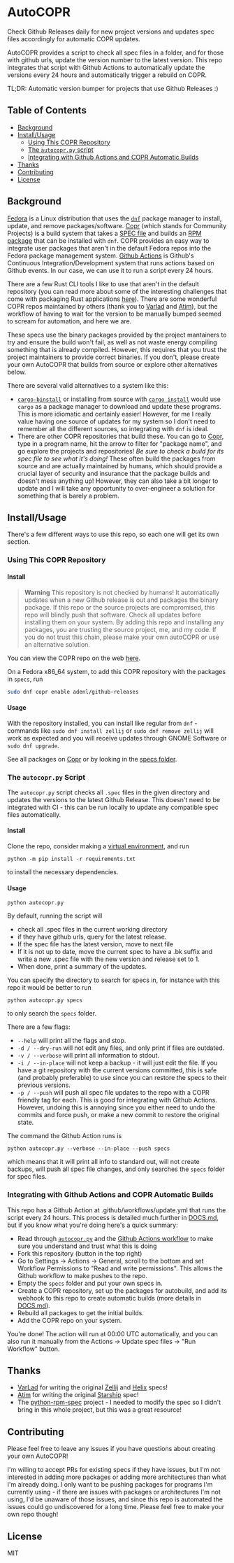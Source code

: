 # AutoCOPR

Check Github Releases daily for new project versions and updates spec files
accordingly for automatic COPR updates.

AutoCOPR provides a script to check all spec files in a folder, and for those
with github urls, update the version number to the latest version. This repo
integrates that script with Github Actions to automatically update the versions
every 24 hours and automatically trigger a rebuild on COPR. 

TL;DR: Automatic version bumper for projects that use Github Releases :)

## Table of Contents

- [Background](#background)
- [Install/Usage](#installusage)
  - [Using This COPR Repository](#using-this-copr-repository)
  - [The `autocopr.py` script](#the-autocoprpy-script)
  - [Integrating with Github Actions and COPR Automatic Builds](#integrating-with-github-actions-and-copr-automatic-builds)
- [Thanks](#thanks)
- [Contributing](#contributing)
- [License](#license)

## Background
[Fedora](https://fedoraproject.org/) is a Linux distribution that uses
the [`dnf`](https://docs.fedoraproject.org/en-US/quick-docs/dnf/) package
manager to install, update, and remove packages/software.
[Copr](https://copr.fedorainfracloud.org/) (which stands for Community
Projects) is a build system that takes a
[SPEC file](https://rpm-packaging-guide.github.io/#what-is-a-spec-file) and
builds an [RPM package](https://rpm-packaging-guide.github.io/#what-is-an-rpm)
that can be installed with `dnf`. COPR provides an easy way to integrate user
packages that aren't in the default Fedora repos into the Fedora package
management system. [Github Actions](https://github.com/features/actions) is
Github's Continuous Integration/Development system that runs actions based on
Github events. In our case, we can use it to run a script every 24 hours.

There are a few Rust CLI tools I like to use that aren't in the default
repository (you can read more about some of the interesting challenges
that come with packaging Rust applications
[here](https://lwn.net/Articles/912202/)). There are some wonderful COPR repos
maintained by others (thank you to [Varlad](https://gitlab.com/VarLad/rpm-specs)
and [Atim](https://copr.fedorainfracloud.org/coprs/atim)), but the workflow of
having to wait for the version to be manually bumped seemed to scream for
automation, and here we are.

These specs use the binary packages provided by the project mantainers to try
and ensure the build won't fail, as well as not waste energy compiling something
that is already compiled. However, this requires that you trust the project
maintainers to provide correct binaries. If you don't, please create your own
AutoCOPR that builds from source or explore other alternatives below.

There are several valid alternatives to a system like this:
- [`cargo-binstall`](https://github.com/cargo-bins/cargo-binstall) or
  installing from source with
  [`cargo install`](https://doc.rust-lang.org/cargo/commands/cargo-install.html)
  would use `cargo` as a package manager to download and update these
  programs. This is more idiomatic and certainly easier! However, for me I
  really value having one source of updates for my system so I don't need to
  remember all the different sources, so integrating with `dnf` is ideal.
- There are other COPR repositories that build these. You can go to
  [Copr](https://doc.rust-lang.org/cargo/commands/cargo-install.html), type in
  a program name, hit the arrow to filter for "package name", and go explore the
  projects and repositories! *Be sure to check a build for its spec file to see
  what it's doing!* These often build the packages from source and are actually
  maintained by humans, which should provide a crucial layer of security and
  insurance that the package builds and doesn't mess anything up! However, they
  can also take a bit longer to update and I will take any opportunity to
  over-engineer a solution for something that is barely a problem.

## Install/Usage
There's a few different ways to use this repo, so each one will get its own
section.

### Using This COPR Repository

#### Install
> **Warning**
> This repository is not checked by humans! It automatically updates when a new
> Github release is out and packages the binary package. If this repo or the
> source projects are compromised, this repo will blindly push that software.
> Check all updates before installing them on your system. By adding this repo
> and installing any packages, you are trusting the source project, me, and my
> code. If you do not trust this chain, please make your own autoCOPR or use an
> alternative solution.

You can view the COPR repo on the web
[here](https://copr.fedorainfracloud.org/coprs/adenl/github-releases/).

On a Fedora x86_64 system, to add this COPR repository with the packages in
`specs`, run

```bash
sudo dnf copr enable adenl/github-releases 
```

#### Usage
With the repository installed, you can install like regular from `dnf` - commands
like `sudo dnf install zellij` or `sudo dnf remove zellij` will work as expected
and you will receive updates through GNOME Software or `sudo dnf upgrade`.

See all packages on
[Copr](https://copr.fedorainfracloud.org/coprs/adenl/github-releases/packages/)
or by looking in the [specs folder](specs).

### The `autocopr.py` Script
The `autocopr.py` script checks all `.spec` files in the given directory and
updates the versions to the latest Github Release. This doesn't need to be
integrated with CI - this can be run locally to update any compatible spec
files automatically.

#### Install

Clone the repo, consider making a
[virtual environment](https://docs.python.org/3/library/venv.html), and run

```shell
python -m pip install -r requirements.txt
```

to install the necessary dependencies.

#### Usage

```shell
python autocopr.py
```

By default, running the script will
- check all .spec files in the current working directory 
- if they have github urls, query for the latest release.
- If the spec file has the latest version, move to next file
- If it is not up to date, move the current spec to have a .bk suffix
  and write a new .spec file with the new version and release set to 1.
- When done, print a summary of the updates.

You can specify the directory to search for specs in, for instance with this
repo it would be better to run

```shell
python autocopr.py specs
```

to only search the `specs` folder.

There are a few flags:
- `--help` will print all the flags and stop.
- `-d / --dry-run` will not edit any files, and only print if files are
  outdated.
- `-v / --verbose` will print all information to stdout.
- `-i / --in-place` will not keep a backup - it will just edit the file.
  If you have a git repository with the current versions committed, this
  is safe (and probably preferable) to use since you can restore the specs
  to their previous versions.
- `-p / --push` will push all spec file updates to the repo with a COPR
  friendly tag for each. This is good for integrating with Github Actions.
  However, undoing this is annoying since you either need to undo the commits
  and force push, or make a new commit to restore the original state.

The command the Github Action runs is

```shell
python autocopr.py --verbose --in-place --push specs
```

which means that it will print all info to standard out, will not create
backups, will push all spec file changes, and only searches the `specs` folder
for spec files.

### Integrating with Github Actions and COPR Automatic Builds
This repo has a Github Action at .github/workflows/update.yml that runs the
script every 24 hours. This process is detailed much further in
[DOCS.md](DOCS.md), but if you know what you're doing here's a quick summary:

- Read through [`autocopr.py`](autocopr.py) and the
  [Github Actions workflow](.github/workflows/update.yml) to make sure you
  understand and trust what this is doing
- Fork this repository (button in the top right)
- Go to Settings -> Actions -> General, scroll to the bottom and set Workflow
  Permissions to "Read and write permissions". This allows the Github workflow
  to make pushes to the repo.
- Empty the `specs` folder and put your own specs in.
- Create a COPR repository, set up the packages for autobuild, and add its
  webhook to this repo to create automatic builds (more details in
  [DOCS.md](DOCS.md)).
- Rebuild all packages to get the initial builds.
- Add the COPR repo on your system.

You're done! The action will run at 00:00 UTC automatically, and you can also
run it manually from the Actions -> Update spec files -> "Run Workflow" button.

## Thanks
- [VarLad](https://gitlab.com/VarLad/rpm-specs) for writing the original
  [Zellij](https://zellij.dev/) and [Helix](https://helix-editor.com/) specs!
- [Atim](https://copr.fedorainfracloud.org/coprs/atim/starship/) for writing the
  original [Starship](https://starship.rs/) spec!
- The [python-rpm-spec](https://github.com/bkircher/python-rpm-spec) project -
  I needed to modify the spec so I didn't bring in this whole project, but this
  was a great resource!

## Contributing
Please feel free to leave any issues if you have questions about creating your
own AutoCOPR!

I'm willing to accept PRs for existing specs if they have issues, but I'm not
interested in adding more packages or adding more architectures than what I'm
already doing. I only want to be pushing packages for programs I'm currently
using - if there are issues with packages or architectures I'm not using, I'd
be unaware of those issues, and since this repo is automated the issues could
go undiscovered for a long time. Please feel free to make your own repo though!

## License
MIT
